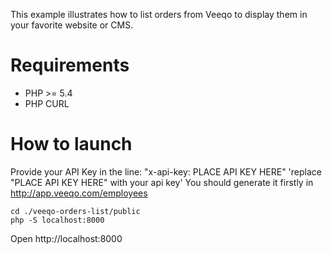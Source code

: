 This example illustrates how to list orders from Veeqo to display them in
your favorite website or CMS.

Requirements
====

* PHP >= 5.4
* PHP CURL

How to launch
====

Provide your API Key in the line: "x-api-key: PLACE API KEY HERE"
'replace "PLACE API KEY HERE" with your api key'
You should generate it firstly in http://app.veeqo.com/employees


```
cd ./veeqo-orders-list/public
php -S localhost:8000
```

Open http://localhost:8000
